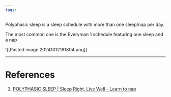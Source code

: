 ```yaml
---
tags:
---
```


Polyphasic sleep is a sleep schedule with more than one sleep/nap per day.

The most common one is the Everyman 1 schedule featuring one sleep and a nap

![[Pasted image 20241012181804.png]]

---
# References
1. [POLYPHASIC SLEEP | Sleep Right, Live Well - Learn to nap](https://www.polyphasic.net/)